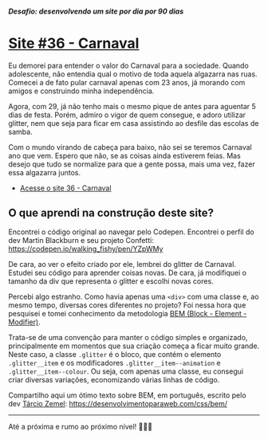 ##### Desafio: desenvolvendo um site por dia por 90 dias 

# [Site #36 - Carnaval](https://www.dorlyneto.com/90sites/36-carnaval)

Eu demorei para entender o valor do Carnaval para a sociedade. Quando adolescente, não entendia qual o motivo de toda aquela algazarra nas ruas. Comecei a de fato pular carnaval apenas com 23 anos, já morando com amigos e construindo minha independência.

Agora, com 29, já não tenho mais o mesmo pique de antes para aguentar 5 dias de festa. Porém, admiro o vigor de quem consegue, e adoro utilizar glitter, nem que seja para ficar em casa assistindo ao desfile das escolas de samba.

Com o mundo virando de cabeça para baixo, não sei se teremos Carnaval ano que vem. Espero que não, se as coisas ainda estiverem feias. Mas desejo que tudo se normalize para que a gente possa, mais uma vez, fazer essa algazarra juntos.

* [Acesse o site 36 - Carnaval](https://www.dorlyneto.com/90sites/36-carnaval)

## O que aprendi na construção deste site?
 
Encontrei o código original ao navegar pelo Codepen. Encontrei o perfil do dev Martin Blackburn e seu projeto Confetti: https://codepen.io/walking_fishy/pen/YZpWMy

De cara, ao ver o efeito criado por ele, lembrei do glitter de Carnaval. Estudei seu código para aprender coisas novas. De cara, já modifiquei o tamanho da div que representa o glitter e escolhi novas cores. 

Percebi algo estranho. Como havia apenas uma ```<div>``` com uma classe e, ao mesmo tempo, diversas cores diferentes no projeto? Foi nessa hora que pesquisei e tomei conhecimento da metodologia [BEM (Block - Element - Modifier)](https://css-tricks.com/bem-101/).

Trata-se de uma convenção para manter o código simples e organizado, principalmente em momentos que sua criação começa a ficar muito grande. Neste caso, a classe ```.glitter``` é o bloco, que contém o elemento ```.glitter__item``` e os modificadores ```.glitter__item--animation``` e ```.glitter__item--colour```. Ou seja, com apenas uma classe, eu consegui criar diversas variações, economizando várias linhas de código.

Compartilho aqui um ótimo texto sobre BEM, em português, escrito pelo dev [Tárcio Zemel](https://github.com/tarciozemel): https://desenvolvimentoparaweb.com/css/bem/

---

Até a próxima e rumo ao próximo nível! 🚀🚀🚀